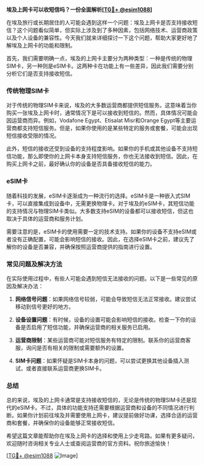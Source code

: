 **埃及上网卡可以收短信吗？一份全面解析[[TG💪+ @esim1088](https://t.me/s/esim1088)]**

在埃及旅行或长期居住的人可能会遇到这样一个问题：埃及上网卡是否支持接收短信？这个问题看似简单，但实际上涉及到了多种因素，包括网络技术、运营商政策以及个人设备的兼容性。今天我们就来详细探讨一下这个问题，帮助大家更好地了解埃及上网卡的功能和限制。

首先，我们需要明确一点，埃及的上网卡主要分为两种类型：一种是传统的物理SIM卡，另一种则是eSIM卡。这两种卡在功能上有一些差异，因此我们需要分别分析它们是否支持接收短信。

### 传统物理SIM卡

对于传统的物理SIM卡来说，埃及的大多数运营商都提供短信服务。这意味着当你购买一张埃及上网卡时，通常情况下是可以接收到短信的。然而，具体情况可能会因运营商而异。例如，Vodafone Egypt、Etisalat Misr和Orange Egypt等主要运营商都支持短信服务。但是，如果你使用的是某些特定的服务或套餐，可能会出现短信接收受限的情况。

此外，短信的接收还受到设备的支持程度影响。如果你的手机或其他设备不支持短信功能，那么即使你的上网卡本身支持短信服务，你也无法接收到短信。因此，在购买上网卡之前，最好确认你的设备是否具备接收短信的能力。

### eSIM卡

随着科技的发展，eSIM卡逐渐成为一种流行的选择。eSIM卡是一种嵌入式SIM卡，可以直接集成到设备中，无需更换物理卡。对于埃及的eSIM卡，其短信功能的支持情况与物理SIM卡类似。大多数支持eSIM的设备都可以接收短信，但这也取决于具体的运营商和服务计划。

需要注意的是，eSIM卡的使用需要一定的技术支持。如果你的设备不支持eSIM或者没有正确配置，可能会影响短信的接收。因此，在选择eSIM卡之前，建议先了解你的设备是否兼容，并确保按照运营商提供的指南进行设置。

### 常见问题及解决方法

在实际使用过程中，有些人可能会遇到短信无法接收的问题。以下是一些常见的原因及解决办法：

1. **网络信号问题**：如果网络信号较弱，可能会导致短信无法正常接收。建议尝试移动到信号更好的地方。
   
2. **设备设置问题**：有时候，设备的设置可能会影响短信的接收。检查一下你的设备是否启用了短信功能，并确保运营商的相关服务已启用。

3. **运营商限制**：某些运营商可能对短信服务有特定的限制。联系你的运营商客服，询问是否有相关的限制或需要额外的设置。

4. **SIM卡问题**：如果怀疑是SIM卡本身的问题，可以尝试更换其他设备插入测试，或者直接联系运营商更换SIM卡。

### 总结

总的来说，埃及的上网卡通常是支持接收短信的，无论是传统的物理SIM卡还是现代的eSIM卡。不过，具体的功能支持还需要根据运营商和设备的不同情况进行判断。如果你计划前往埃及并需要使用上网卡，建议提前做好功课，选择合适的运营商和套餐，并确保你的设备能够正常接收短信。

希望这篇文章能帮助你在埃及上网卡的选择和使用上少走弯路。如果有更多疑问，欢迎随时咨询相关专业人士或查阅运营商的官方资料。祝你旅途愉快！

[[TG💪+ @esim1088](https://t.me/s/esim1088) ![Image](https://i.postimg.cc/4NQfJmqS/Snipaste-2025-05-13-00-14-12.png)]